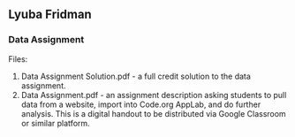 ## Lyuba Fridman
### Data Assignment

Files:
1. Data Assignment Solution.pdf - a full credit solution to the data assignment.
2. Data Assignment.pdf - an assignment description asking students to pull data from a website, import into Code.org AppLab, and do further analysis. This is a digital handout to be distributed via Google Classroom or similar platform.
